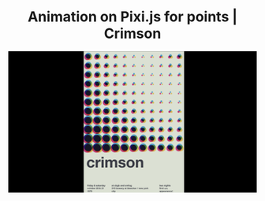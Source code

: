 <div align="center">

# Animation on Pixi.js for points | Crimson

<img src="admin/base.png">

</div>